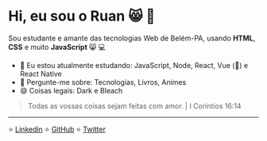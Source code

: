 # Hi, eu sou o Ruan :smile_cat: :wave:

Sou estudante e amante das tecnologias Web de Belém-PA, usando **HTML**, **CSS** e muito **JavaScript** :smile_cat: 💻

- 🌱 Eu estou atualmente estudando: JavaScript, Node, React, Vue (💚) e React Native
- 💬 Pergunte-me sobre: Tecnologias, Livros, Animes
- 😄 Coisas legais: Dark e Bleach


> Todas as vossas coisas sejam feitas com amor. | I Coríntios 16:14

---
⭐️ [Linkedin](https://www.linkedin.com/in/ruan-valente)
⭐️ [GitHub](https://github.com/ruanvalente)
⭐️ [Twitter](https://twitter.com/ruantux)


